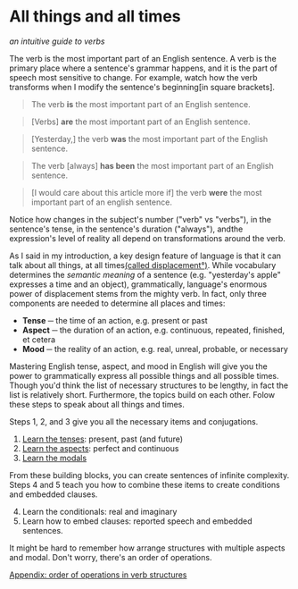 # All things and all times
_an intuitive guide to verbs_

The verb is the most important part of an English sentence. A verb is the primary
place where a sentence's grammar happens, and it is the part of speech most
sensitive to change. For example, watch how the verb transforms when I modify
the sentence's beginning[in square brackets]. 

>The verb **is** the most important part of an English sentence.

>[Verbs] **are** the most important part of an English sentence.

>[Yesterday,] the verb **was** the most important part of the English sentence.

>The verb [always] **has been** the most important part of an English sentence.

>[I would care about this article more if] the verb **were** the most important part
>of an english sentence.

Notice how changes in the subject's number ("verb" vs "verbs"), in the sentence's tense, in the sentence's duration ("always"), andthe expression's level of reality all depend on transformations around the verb.

As I said in my introduction, a key design feature of language is that it
can talk about all things, at all times[(called displacement°)](https://www.thoughtco.com/displacement-language-term-1690399).
While vocabulary determines the _semantic meaning_ of a sentence (e.g. "yesterday's apple" expresses a time and an object), grammatically, language's enormous
power of displacement stems from the mighty verb. In fact, only three components
are needed to determine all places and times:

* **Tense** ─ the time of an action, e.g. present or past
* **Aspect** ─ the duration of an action, e.g. continuous, repeated, finished, et cetera
* **Mood** ─ the reality of an action, e.g. real, unreal, probable, or necessary

Mastering English tense, aspect, and mood in English will give you the power
to grammatically express all possible things and all possible times. Though you'd
think the list of necessary structures to be lengthy, in fact the list is relatively
short. Furthermore, the topics build on each other. Folow these steps to speak
about all things and times.


Steps 1, 2, and 3 give you all the necessary items and conjugations.

1. [Learn the tenses](./tense.md): present, past (and future)
2. [Learn the aspects](./aspect.md): perfect and continuous
3. [Learn the modals](./modals.md)

From these building blocks, you can create sentences of infinite complexity. 
Steps 4 and 5 teach you how to combine these items to create conditions and
embedded clauses.

4. Learn the conditionals: real and imaginary
5. Learn how to embed clauses: reported speech and embedded sentences.

It might be hard to remember how arrange structures with multiple aspects and modal.
Don't worry, there's an order of operations.

[Appendix: order of operations in verb structures](order-of-operations.md)
